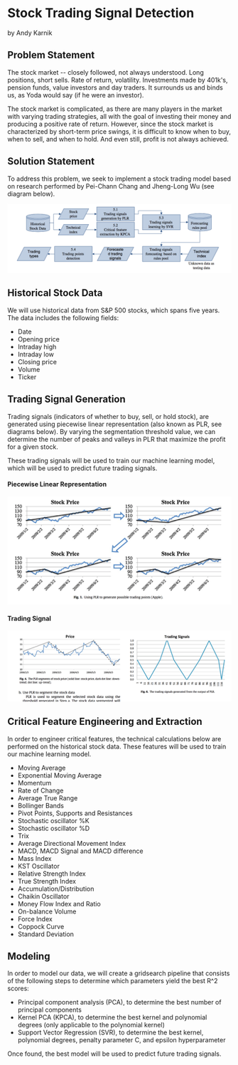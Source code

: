 # Stock Trading Signal Detection

by Andy Karnik


## Problem Statement

The stock market -- closely followed, not always understood.  Long positions, short sells.  Rate of return, volatility.  Investments made by 401k's, pension funds, value investors and day traders.  It surrounds us and binds us, as Yoda would say (if he were an investor).

The stock market is complicated, as there are many players in the market with varying trading strategies, all with the goal of investing their money and producing a positive rate of return.  However, since the stock market is characterized by short-term price swings, it is difficult to know when to buy, when to sell, and when to hold.  And even still, profit is not always achieved.




## Solution Statement

To address this problem, we seek to implement a stock trading model based on research performed by Pei-Chann Chang and Jheng-Long Wu (see diagram below).

![](doc/img/model_framework.png)




## Historical Stock Data

We will use historical data from S&P 500 stocks, which spans five years.  The data includes the following fields:

- Date
- Opening price
- Intraday high
- Intraday low
- Closing price
- Volume
- Ticker




## Trading Signal Generation

Trading signals (indicators of whether to buy, sell, or hold stock), are generated using piecewise linear representation (also known as PLR, see diagrams below).  By varying the segmentation threshold value, we can determine the number of peaks and valleys in PLR that maximize the profit for a given stock.

These trading signals will be used to train our machine learning model, which will be used to predict future trading signals.

#### Piecewise Linear Representation

![](doc/img/plr.png)

#### Trading Signal

![](doc/img/trading_signal_2.png)






## Critical Feature Engineering and Extraction

In order to engineer critical features, the technical calculations below are performed on the historical stock data.  These features will be used to train our machine learning model.

- Moving Average
- Exponential Moving Average
- Momentum
- Rate of Change
- Average True Range
- Bollinger Bands
- Pivot Points, Supports and Resistances
- Stochastic oscillator %K
- Stochastic oscillator %D
- Trix
- Average Directional Movement Index
- MACD, MACD Signal and MACD difference
- Mass Index
- KST Oscillator
- Relative Strength Index
- True Strength Index
- Accumulation/Distribution
- Chaikin Oscillator
- Money Flow Index and Ratio
- On-balance Volume
- Force Index
- Coppock Curve
- Standard Deviation






## Modeling

In order to model our data, we will create a gridsearch pipeline that consists of the following steps to determine which parameters yield the best R^2 scores:

- Principal component analysis (PCA), to determine the best number of principal components
- Kernel PCA (KPCA), to determine the best kernel and polynomial degrees (only applicable to the polynomial kernel)
- Support Vector Regression (SVR), to determine the best kernel, polynomial degrees, penalty parameter C, and epsilon hyperparameter

Once found, the best model will be used to predict future trading signals.

